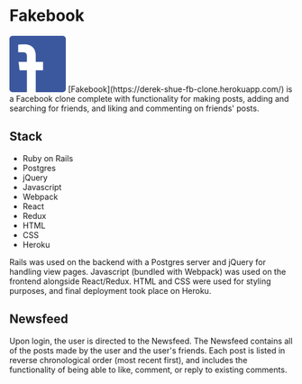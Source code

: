 # Fakebook

<img src="app/assets/images/fb-logo-2.png" height=100px width=100px />
[Fakebook](https://derek-shue-fb-clone.herokuapp.com/) is a Facebook clone complete with functionality for making posts, adding and searching for friends, and liking and commenting on friends' posts. 

## Stack
* Ruby on Rails
* Postgres
* jQuery
* Javascript
* Webpack
* React
* Redux
* HTML
* CSS
* Heroku

Rails was used on the backend with a Postgres server and jQuery for handling view pages. Javascript (bundled with Webpack) was used on the frontend alongside React/Redux. HTML and CSS were used for styling purposes, and final deployment took place on Heroku.

## Newsfeed
Upon login, the user is directed to the Newsfeed. The Newsfeed contains all of the posts made by the user and the user's friends. Each post is listed in reverse chronological order (most recent first), and includes the functionality of being able to like, comment, or reply to existing comments.
